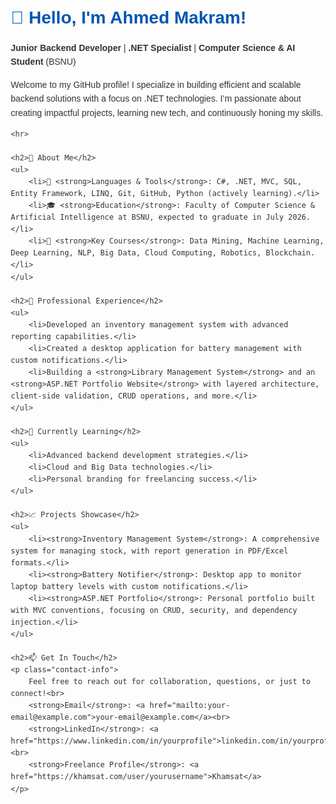 <!DOCTYPE html>
<html lang="en">
<head>
    <meta charset="UTF-8">
    <meta name="viewport" content="width=device-width, initial-scale=1.0">
    <title>Ahmed Makram GitHub Profile</title>
    <style>
        body {
            font-family: Arial, sans-serif;
            color: #333;
            margin: 20px;
            line-height: 1.6;
        }
        h1, h2 {
            color: #0056b3;
        }
        h1 {
            font-size: 2em;
            margin-bottom: 10px;
        }
        h2 {
            font-size: 1.5em;
            margin-top: 20px;
        }
        hr {
            border: 1px solid #e0e0e0;
            margin: 20px 0;
        }
        ul {
            list-style-type: none;
            padding: 0;
        }
        ul li::before {
            content: "• ";
            color: #0056b3;
        }
        .contact-info a {
            color: #0056b3;
            text-decoration: none;
        }
        .contact-info a:hover {
            text-decoration: underline;
        }
    </style>
</head>
<body>
    <h1>👋 Hello, I'm Ahmed Makram!</h1>
    <p><strong>Junior Backend Developer</strong> | <strong>.NET Specialist</strong> | <strong>Computer Science & AI Student</strong> (BSNU)</p>
    <p>Welcome to my GitHub profile! I specialize in building efficient and scalable backend solutions with a focus on .NET technologies. I’m passionate about creating impactful projects, learning new tech, and continuously honing my skills.</p>

    <hr>

    <h2>🚀 About Me</h2>
    <ul>
        <li>🔧 <strong>Languages & Tools</strong>: C#, .NET, MVC, SQL, Entity Framework, LINQ, Git, GitHub, Python (actively learning).</li>
        <li>🎓 <strong>Education</strong>: Faculty of Computer Science & Artificial Intelligence at BSNU, expected to graduate in July 2026.</li>
        <li>📘 <strong>Key Courses</strong>: Data Mining, Machine Learning, Deep Learning, NLP, Big Data, Cloud Computing, Robotics, Blockchain.</li>
    </ul>

    <h2>💼 Professional Experience</h2>
    <ul>
        <li>Developed an inventory management system with advanced reporting capabilities.</li>
        <li>Created a desktop application for battery management with custom notifications.</li>
        <li>Building a <strong>Library Management System</strong> and an <strong>ASP.NET Portfolio Website</strong> with layered architecture, client-side validation, CRUD operations, and more.</li>
    </ul>

    <h2>🌱 Currently Learning</h2>
    <ul>
        <li>Advanced backend development strategies.</li>
        <li>Cloud and Big Data technologies.</li>
        <li>Personal branding for freelancing success.</li>
    </ul>

    <h2>📈 Projects Showcase</h2>
    <ul>
        <li><strong>Inventory Management System</strong>: A comprehensive system for managing stock, with report generation in PDF/Excel formats.</li>
        <li><strong>Battery Notifier</strong>: Desktop app to monitor laptop battery levels with custom notifications.</li>
        <li><strong>ASP.NET Portfolio</strong>: Personal portfolio built with MVC conventions, focusing on CRUD, security, and dependency injection.</li>
    </ul>

    <h2>📫 Get In Touch</h2>
    <p class="contact-info">
        Feel free to reach out for collaboration, questions, or just to connect!<br>
        <strong>Email</strong>: <a href="mailto:your-email@example.com">your-email@example.com</a><br>
        <strong>LinkedIn</strong>: <a href="https://www.linkedin.com/in/yourprofile">linkedin.com/in/yourprofile</a><br>
        <strong>Freelance Profile</strong>: <a href="https://khamsat.com/user/yourusername">Khamsat</a>
    </p>
</body>
</html>
